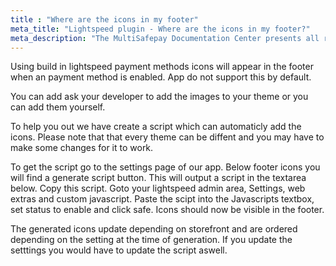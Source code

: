 ```yaml
---
title : "Where are the icons in my footer"
meta_title: "Lightspeed plugin - Where are the icons in my footer?"
meta_description: "The MultiSafepay Documentation Center presents all relevant information about our Plugins and API. You can also find support pages for Payment Methods, Tools and General Questions as well as the contact details of our Support and Integration Teams."
---
```


Using build in lightspeed payment methods icons will appear in the footer when an payment method is enabled. App do not support this by default.

You can add ask your developer to add the images to your theme or you can add them yourself.

To help you out we have create a script which can automaticly add the icons. Please note that that every theme can be diffent and you may have to make some changes for it to work.

To get the script go to the settings page of our app. Below footer icons you will find a generate script button. This will output a script in the textarea below. Copy this script. 
Goto your lightspeed admin area, Settings, web extras and custom javascript. Paste the scipt into the Javascripts textbox, set status to enable and click safe. Icons should now be visible in the footer.

The generated icons update depending on storefront and are ordered depending on the setting at the time of generation. If you update the setttings you would have to update the script aswell.
